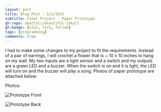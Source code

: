 ```yaml
---
layout: post
title: Blog Post - 5/1/2023
subtitle: Final Project - Paper Prototype
gh-repo: daattali/beautiful-jekyll
gh-badge: [star, fork, follow]
tags: [programming]
comments: true
---
```

I had to make some changes to my project to fit the requirements. Instead of a pair of earrings, I will crochet a flower that is ~ 10 x 10 inches to hang on my wall. My two inputs are a light sensor and a switch and my outputs are a green LED and a buzzer. When the switch is on and it is light, the LED will turn on and the buzzer will play a song. Photos of paper prototype are attached below. 

Photos:

![Prototype Front](https://mishalpowers.github.io/assets/img/PrototypeFront2.JPG)

![Prototype Back](https://mishalpowers.github.io/assets/img/PrototypeBack2.JPG)
